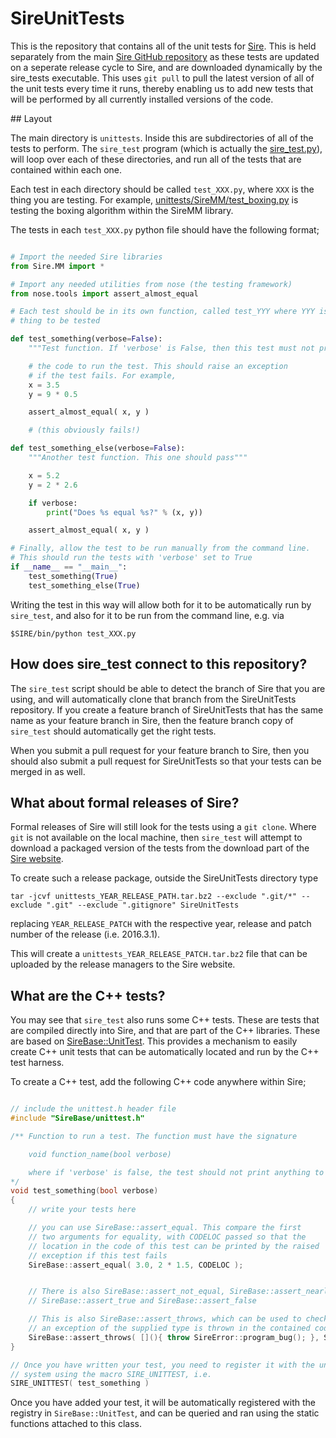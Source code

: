 # SireUnitTests

This is the repository that contains all of the unit tests for [Sire](http://siremol.org). This is held
separately from the main [Sire GitHub repository](https://github.com/michellab/Sire) as these tests are
updated on a seperate release cycle to Sire, and are downloaded dynamically by the sire_tests executable.
This uses `git pull` to pull the latest version of all of the unit tests every time it runs, thereby
enabling us to add new tests that will be performed by all currently installed versions of the code.

## Layout

The main directory is `unittests`. Inside this are subdirectories of all of the tests to perform. The
`sire_test` program (which is actually the [sire_test.py](https://github.com/michellab/Sire/blob/devel/wrapper/python/scripts/sire_test.py)),
will loop over each of these directories, and run all of the tests that are contained within each one.

Each test in each directory should be called `test_XXX.py`, where `XXX` is the thing you are testing. For example,
[unittests/SireMM/test_boxing.py](https://github.com/michellab/SireUnitTests/blob/devel/unittests/SireMM/test_boxing.py) is
testing the boxing algorithm within the SireMM library.

The tests in each `test_XXX.py` python file should have the following format;

```python

# Import the needed Sire libraries
from Sire.MM import *

# Import any needed utilities from nose (the testing framework)
from nose.tools import assert_almost_equal

# Each test should be in its own function, called test_YYY where YYY is the
# thing to be tested

def test_something(verbose=False):
    """Test function. If 'verbose' is False, then this test must not print to the screen"""    

    # the code to run the test. This should raise an exception
    # if the test fails. For example, 
    x = 3.5
    y = 9 * 0.5

    assert_almost_equal( x, y )

    # (this obviously fails!)

def test_something_else(verbose=False):
    """Another test function. This one should pass"""

    x = 5.2
    y = 2 * 2.6

    if verbose:
        print("Does %s equal %s?" % (x, y))

    assert_almost_equal( x, y )

# Finally, allow the test to be run manually from the command line.
# This should run the tests with 'verbose' set to True
if __name__ == "__main__":
    test_something(True)
    test_something_else(True)
```

Writing the test in this way will allow both for it to be automatically run by `sire_test`, and also for
it to be run from the command line, e.g. via

```
$SIRE/bin/python test_XXX.py
````

## How does sire_test connect to this repository?

The `sire_test` script should be able to detect the branch of Sire that you are using, and will automatically
clone that branch from the SireUnitTests repository. If you create a feature branch of SireUnitTests that has
the same name as your feature branch in Sire, then the feature branch copy of `sire_test` should automatically
get the right tests.

When you submit a pull request for your feature branch to Sire, then you should also submit a pull request for
SireUnitTests so that your tests can be merged in as well.

## What about formal releases of Sire?

Formal releases of Sire will still look for the tests using a `git clone`. Where `git` is not available on the
local machine, then `sire_test` will attempt to download a packaged version of the tests from the download
part of the [Sire website](http://siremol.org).

To create such a release package, outside the SireUnitTests directory type

```
tar -jcvf unittests_YEAR_RELEASE_PATH.tar.bz2 --exclude ".git/*" --exclude ".git" --exclude ".gitignore" SireUnitTests
```

replacing `YEAR_RELEASE_PATCH` with the respective year, release and patch number of the release (i.e. 2016.3.1).


This will create a `unittests_YEAR_RELEASE_PATCH.tar.bz2` file that can be uploaded by the release managers
to the Sire website.

## What are the C++ tests?

You may see that `sire_test` also runs some C++ tests. These are tests that are compiled directly into Sire, and
that are part of the C++ libraries. These are based on [SireBase::UnitTest](https://github.com/michellab/Sire/blob/devel/corelib/src/libs/SireBase/unittest.h). This provides a mechanism to easily create C++ unit tests that can be automatically located
and run by the C++ test harness.

To create a C++ test, add the following C++ code anywhere within Sire;

```c++

// include the unittest.h header file
#include "SireBase/unittest.h"

/** Function to run a test. The function must have the signature

    void function_name(bool verbose)

    where if 'verbose' is false, the test should not print anything to the screen 
*/
void test_something(bool verbose)
{
    // write your tests here

    // you can use SireBase::assert_equal. This compare the first
    // two arguments for equality, with CODELOC passed so that the
    // location in the code of this test can be printed by the raised
    // exception if this test fails
    SireBase::assert_equal( 3.0, 2 * 1.5, CODELOC );


    // There is also SireBase::assert_not_equal, SireBase::assert_nearly_equal,
    // SireBase::assert_true and SireBase::assert_false

    // This is also SireBase::assert_throws, which can be used to check that
    // an exception of the supplied type is thrown in the contained code, i.e.
    SireBase::assert_throws( [](){ throw SireError::program_bug(); }, SireError::program_bug(), CODELOC );
}

// Once you have written your test, you need to register it with the unit testing
// system using the macro SIRE_UNITTEST, i.e.
SIRE_UNITTEST( test_something )
```

Once you have added your test, it will be automatically registered with the registry in `SireBase::UnitTest`, and can
be queried and ran using the static functions attached to this class.
